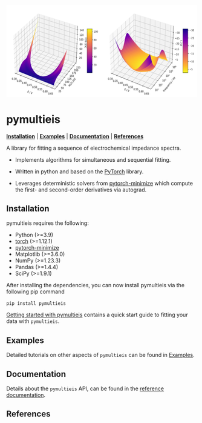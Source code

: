<div align="center">
<img src="https://github.com/richinex/pymultieis/blob/main/docs/source/_static/z_bode.png" alt="logo"></img>
</div>


pymultieis
=============

[**Installation**](#installation)
| [**Examples**](https://github.com/richinex/pymultieis/tree/main/docs/source/examples)
| [**Documentation**](https://pymultieis.readthedocs.io/en/latest/index.html)
| [**References**](#references)


A library for fitting a sequence of electrochemical impedance spectra.

- Implements algorithms for simultaneous and sequential fitting.

- Written in python and based on the [PyTorch](https://pytorch.org/) library.

- Leverages deterministic solvers from [pytorch-minimize](https://pytorch-minimize.readthedocs.io/en/latest/api/index.html) which compute the first- and second-order derivatives via autograd.

## Installation<a id="installation"></a>

pymultieis requires the following:

-   Python (>=3.9)
-   [torch](https://pytorch.org/get-started/locally/) (>=1.12.1)
-   [pytorch-minimize](https://pytorch-minimize.readthedocs.io/en/latest/install.html)
-   Matplotlib (>=3.6.0)
-   NumPy (>=1.23.3)
-   Pandas (>=1.4.4)
-   SciPy (>=1.9.1)


After installing the dependencies, you can now install pymultieis via the following pip command

```
pip install pymultieis
```

[Getting started with pymultieis](https://pymultieis.readthedocs.io/en/latest/quick-start-guide.html#) contains a quick start guide to
fitting your data with ``pymultieis``.


## Examples

Detailed tutorials on other aspects of ``pymultieis`` can be found in [Examples](https://github.com/richinex/pymultieis/tree/main/docs/source/examples).

## Documentation

Details about the ``pymultieis`` API, can be found in the [reference documentation](https://pymultieis.readthedocs.io/en/latest/index.html).


## References
